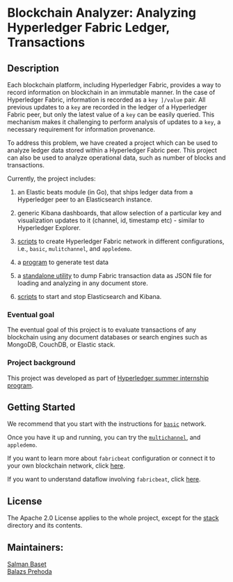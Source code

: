 # Blockchain Analyzer: Analyzing Hyperledger Fabric Ledger, Transactions


## Description

Each blockchain platform, including Hyperledger Fabric, provides a way to record information on blockchain in an immutable manner. In the case of Hyperledger Fabric, information is recorded as a `key ]/value` pair. All previous updates to a `key` are recorded in the ledger of a Hyperledger Fabric peer, but only the latest value of a `key` can be easily queried. This mechanism makes it challenging to perform analysis of updates to a `key`, a necessary requirement for information provenance.

To address this problem, we have created a project which can be used to analyze ledger data stored within a Hyperledger Fabric peer. This project can also be used to analyze operational data, such as number of blocks and transactions.

Currently, the project includes:

1. an Elastic beats module (in Go), that ships ledger data from a Hyperledger peer to an Elasticsearch instance. 

2. generic Kibana dashboards, that allow selection of a particular key and visualization updates to it (channel, id, timestamp etc) - similar to Hyperledger Explorer.

3. [scripts](https://github.com/hyperledger-labs/raccoonrat/blockchain-analyzer/tree/master/network) to create Hyperledger Fabric network in different configurations, i.e., `basic`, `mulitchannel`, and `appledemo`.

4. a [program](https://github.com/hyperledger-labs/raccoonrat/blockchain-analyzer/tree/master/apps/dummyapp) to generate test data

5. a [standalone utility](https://github.com/hyperledger-labs/raccoonrat/blockchain-analyzer/tree/master/dumper) to dump Fabric transaction data as JSON file for loading and analyzing in any document store. 

6. [scripts](https://github.com/hyperledger-labs/raccoonrat/blockchain-analyzer/tree/master/stack) to start and stop Elasticsearch and Kibana.


### Eventual goal
The eventual goal of this project is to evaluate transactions of any blockchain using any document databases or search engines such as MongoDB, CouchDB, or Elastic stack.

### Project background

This project was developed as part of [Hyperledger summer internship program](https://wiki.hyperledger.org/display/INTERN/Analyzing+Hyperledger+Fabric+Ledger%2C+Transactions%2C+and+Logs+using+Elasticsearch+and+Kibana). 


## Getting Started

We recommend that you start with the instructions for [`basic`](docs/Basic_setup.md) network.

Once you have it up and running, you can try the [`multichannel`](docs/Multichannel_setup.md), and `appledemo`.

If you want to learn more about `fabricbeat` configuration or connect it to your own blockchain network, click [here](docs/Fabricbeat_config.md).

If you want to understand dataflow involving `fabricbeat`, click [here](docs/Fabricbeat_architecture.md).

## License
The Apache 2.0 License applies to the whole project, except for the [stack](https://github.com/hyperledger-labs/raccoonrat/blockchain-analyzer/tree/master/stack) directory and its contents.

## Maintainers:

[Salman Baset](https://github.com/salmanbaset) <br>
[Balazs Prehoda](https://github.com/balazsprehoda)